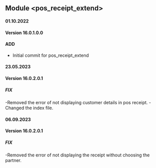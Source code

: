 ## Module <pos_receipt_extend>

#### 01.10.2022
#### Version 16.0.1.0.0
#### ADD
- Initial commit for pos_receipt_extend

#### 23.05.2023
#### Version 16.0.2.0.1
##### FIX
-Removed the error of not displaying customer details in pos receipt.
-Changed the index file.

#### 06.09.2023
#### Version 16.0.2.0.1
##### FIX
-Removed the error of not displaying the receipt without choosing the partner.
